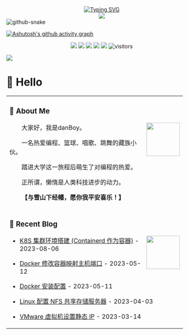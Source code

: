 <!-- dynamic typing effect 动态打字效果 -->
<div align="center">
    <a href="https://danboycrush.top/">
    <img src="https://readme-typing-svg.demolab.com?font=Fira+Code&pause=1000&width=435&lines=console.log(%22Hello%2C%20World%22);Welcome to my profile!&center=true&size=27" alt="Typing SVG" />
    </a>
</div>

<div align="center">
<!-- knock code pictures 敲代码的图片 -->
<img src="https://cdn.jsdelivr.net/gh/sun0225SUN/sun0225SUN/assets/images/coding.gif" /><br>
</div>

<!-- Snake Code Contribution Map 贪吃蛇代码贡献图 -->
<picture>
  <source media="(prefers-color-scheme: dark)" srcset="https://cdn.jsdelivr.net/gh/sun0225SUN/sun0225SUN/profile-snake-contrib/github-contribution-grid-snake-dark.svg" />
  <source media="(prefers-color-scheme: light)" srcset="https://cdn.jsdelivr.net/gh/sun0225SUN/sun0225SUN/profile-snake-contrib/github-contribution-grid-snake.svg" />
  <img alt="github-snake" src="https://cdn.jsdelivr.net/gh/sun0225SUN/sun0225SUN/profile-snake-contrib/github-contribution-grid-snake-dark.svg" /> 
</picture>


<!--   欢迎图片 -->
<!-- ![](assets/Bottom_up.svg) -->


<!--   Github活动统计图 -->
[![Ashutosh's github activity graph](https://github-readme-activity-graph.vercel.app/graph?username=binwenwu&theme=react-dark)](https://github.com/binwenwu/binwenwu)

<!--   状态栏 -->
<p align="center">
    <a href="https://github.com/binwenwu/binwenwu"><img src="https://img.shields.io/badge/status-updating-brightgreen.svg"></a>
    <a href="https://github.com/python/cpython"><img src="https://img.shields.io/badge/Python-3.10-FF1493.svg"></a>
    <a href="https://github.com/binwenwu/binwenwu/graphs/contributors"><img src="https://img.shields.io/github/contributors/binwenwu/binwenwu?color=blue"></a>
    <a href="https://github.com/binwenwu/binwenwu/stargazers"><img src="https://img.shields.io/github/stars/binwenwu/binwenwu.svg?logo=github"></a>
    <a href="https://github.com/binwenwu/binwenwu/network/members"><img src="https://img.shields.io/github/forks/binwenwu/binwenwu.svg?color=blue&logo=github"></a>
    <img src="https://visitor-badge.laobi.icu/badge?page_id=binwenwu.binwenwu" alt="visitors"/>   
</p>

<!--  Header图 -->
![](./src/header_.png)

<!--  个人信息介绍 -->
#  🙋 Hello
<table>
<tr><td>

<!-- About me 关于我 -->
### 🤺 About Me

<img align="right" width="88" src="https://cdn.jsdelivr.net/gh/sun0225SUN/sun0225SUN/assets/images/steven.png" />
<p>&emsp;&emsp;大家好，我是danBoy。</p>
<p>&emsp;&emsp;一名热爱编程、篮球、唱歌、跳舞的藏族小伙。</p>
<p>&emsp;&emsp;踏进大学这一旅程后萌生了对编程的热爱。</p>
<p>&emsp;&emsp;正所谓，懒惰是人类科技进步的动力。</p>
<p><strong>&emsp;&emsp;【与雪山下经幡，愿你我平安喜乐！】</strong></p>
</td></tr>


<tr><td>

<!-- 近期博客 -->
### 📃 Recent Blog
<img align="right" width="88" src="https://cdn.jsdelivr.net/gh/sun0225SUN/sun0225SUN/assets/images/astronaut.png" />
<!-- START_SECTION:blog -->

* <a href='https://www.tankenqi.cn/posts/9d39de82' target='_blank'>K8S 集群环境搭建 (Containerd 作为容器)</a> - 2023-08-06

* <a href='https://www.tankenqi.cn/posts/9c5d9ac5' target='_blank'>Docker 修改容器映射主机端口</a> - 2023-05-12

* <a href='https://www.tankenqi.cn/posts/b035bcd6' target='_blank'>Docker 安装配置</a> - 2023-05-11

* <a href='https://www.tankenqi.cn/posts/d154fd87' target='_blank'>Linux 配置 NFS 共享存储服务器</a> - 2023-04-03
  
* <a href='https://www.tankenqi.cn/posts/f5fad029' target='_blank'>VMware 虚拟机设置静态 IP</a> - 2023-03-14
<!-- END_SECTION:blog -->
</td></tr>

</table>
